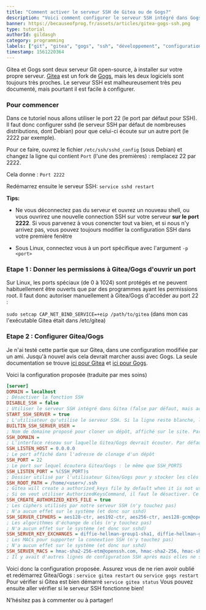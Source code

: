 ```yaml
---
title: "Comment activer le serveur SSH de Gitea ou de Gogs?"
description: "Voici comment configurer le serveur SSH intégré dans Gogs et Gitea, pour pouvoir gérer et mettre à jour vos dépôts en toute simplicité, comme sur GitHub."
banner: https://becauseofprog.fr/assets/articles/gitea-gogs-ssh.png
type: tutorial
authorId: gildasgh
category: programming
labels: ["git", "gitea", "gogs", "ssh", "développement", "configuration", "tutoriel"]
timestamp: 1561220364
---
```


Gitea et Gogs sont deux serveur Git open-source, à installer sur votre propre serveur. [Gitea](https://gitea.io/en-us/) est un fork de [Gogs](https://gogs.io/), mais les deux logiciels sont toujours très proches. Le serveur SSH est malheureusement très peu documenté, mais pourtant il est facile à configurer.

### Pour commencer

Dans ce tutoriel nous allons utiliser le port 22 (le port par défaut pour SSH). Il faut donc configurer sshd (le serveur SSH par défaut de nombreuses distributions, dont Debian) pour que celui-ci écoute sur un autre port (le 2222 par exemple).

Pour ce faire, ouvrez le fichier ``/etc/ssh/sshd_config`` (sous Debian) et changez la ligne qui contient `Port` (l'une des premières) : remplacez 22 par 2222.

Cela donne  :
```Port 2222```

Redémarrez ensuite le serveur SSH:
```service sshd restart```

**Tips:**

- Ne vous déconnectez pas du serveur et ouvrez un nouveau shell, ou vous ouvrirez une nouvelle connection SSH sur votre serveur **sur le port 2222**. Si vous parvenez à vous conencter tout va bien, et si nous n'y arrivez pas, vous pouvez toujours modifier la configuration SSH dans votre première fenêtre 

- Sous Linux, connectez vous à un port spécifique avec l'argument ``-p <port>``

### Etape 1 : Donner les permissions à Gitea/Gogs d'ouvrir un port

Sur Linux, les ports spéciaux (de 0 à 1024) sont protégés et ne peuvent habituellement être ouverts que par des programmes ayant les permissions root. Il faut donc autoriser manuellement à Gitea/Gogs d'accéder au port 22 :

```sudo setcap CAP_NET_BIND_SERVICE=+eip /path/to/gitea```
(dans mon cas l'exécutable Gitea était dans /etc/gitea)

### Etape 2 : Configurer Gitea/Gogs

Je n'ai testé cette partie que sur Gitea, dans une configuration modifiée par un ami. Jusqu'à nouvel avis cela devrait marcher aussi avec Gogs. La seule documentation se trouve [ici pour Gitea](https://github.com/go-gitea/gitea/blob/master/custom/conf/app.ini.sample) et [ici pour Gogs](https://github.com/gogs/gogs/blob/master/conf/app.ini).

Voici la configuration proposée (traduite par mes soins)

```ini
[server]
DOMAIN = localhost
; Désactiver la fonction SSH
DISABLE_SSH = false
; Utiliser le serveur SSH intégré dans Gitea (false par défaut, mais activée car c'est ce que nous voulons faire)
START_SSH_SERVER = true
; L'utilisateur qu'utilise le serveur SSH. Si la ligne reste blanche, la valeur de RUN_USER sera utilisée. (vous pouvez laisser vide)
BUILTIN_SSH_SERVER_USER =
; Nom de domaine proposé pour cloner un dépôt, affiché sur le site. Par défaut on proposait d'y mettre la valeur de DOMAIN (localhost), mais il faut que les utilisateurs puissent cloner à distance, non pas sur localhost). Mettez-y donc votre nom de domaine (git.exemple.fr)
SSH_DOMAIN =
; L'interface réseau sur laquelle Gitea/Gogs devrait écouter. Par défaut 0.0.0.0 : l'internet entier. Vous pouvez laisser vide
SSH_LISTEN_HOST = 0.0.0.0
; Le port affiché dans l'adresse de clonage d'un dépôt
SSH_PORT = 22
; Le port sur lequel écoutera Gitea/Gogs : le même que SSH_PORTS
SSH_LISTEN_PORT = %(SSH_PORT)s
; Dossier utilisé par l'utilisateur Gitea/Gogs pour y stocker les clés SSH. Remplacez <user> par l'utilisateur linux de Gitea/Gogs (voir RUN_USER)
SSH_ROOT_PATH = /home/<user>/.ssh
; Gitea will create a authorized_keys file by default when it is not using the internal ssh server
; Si on veut utiliser AuthorizedKeysCommand, il faut le désactiver. Ce n'est pas notre cas
SSH_CREATE_AUTHORIZED_KEYS_FILE = true
; Les ciphers utilisés par notre serveur SSH (n'y touchez pas)
; N'a aucun effet sur le système (et donc sur sshd)
SSH_SERVER_CIPHERS = aes128-ctr, aes192-ctr, aes256-ctr, aes128-gcm@openssh.com, arcfour256, arcfour128
; Les algorithmes d'échange de clés (n'y touchez pas) 
; N'a aucun effet sur le système (et donc sur sshd)
SSH_SERVER_KEY_EXCHANGES = diffie-hellman-group1-sha1, diffie-hellman-group14-sha1, ecdh-sha2-nistp256, ecdh-sha2-nistp384, ecdh-sha2-nistp521, curve25519-sha256@libssh.org
; Les MACs pour supporter la connextion SSH (n'y touchez pas) 
; N'a aucun effet sur le système (et donc sur sshd)
SSH_SERVER_MACS = hmac-sha2-256-etm@openssh.com, hmac-sha2-256, hmac-sha1, hmac-sha1-96
; Il y avait d'autres lignes de configuration SSH après mais elles ne sont pas importantes.
```

Voici donc la configuration proposée. Assurez vous de ne rien avoir oublié et redémarrez Gitea/Gogs :
``service gitea restart`` ou ``service gogs restart``
Pour vérifier si Gitea est bien démarré
``service gitea status``
Vous pouvez ensuite aller vérifier si le serveur SSH fonctionne bien!

N'hésitez pas à commenter ou à partager!
